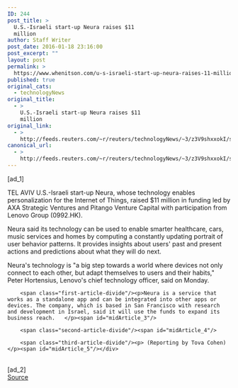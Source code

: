 ```yaml
---
ID: 244
post_title: >
  U.S.-Israeli start-up Neura raises $11
  million
author: Staff Writer
post_date: 2016-01-18 23:16:00
post_excerpt: ""
layout: post
permalink: >
  https://www.whenitson.com/u-s-israeli-start-up-neura-raises-11-million/
published: true
original_cats:
  - technologyNews
original_title:
  - >
    U.S.-Israeli start-up Neura raises $11
    million
original_link:
  - >
    http://feeds.reuters.com/~r/reuters/technologyNews/~3/z3V9shxxokI/story01.htm
canonical_url:
  - >
    http://feeds.reuters.com/~r/reuters/technologyNews/~3/z3V9shxxokI/story01.htm
---
```

 [ad_1]
<br><div id="articleText">
<span id="midArticle_start"/>

<span class="focusParagraph" readability="6"><p><span class="articleLocation">TEL AVIV</span> U.S.-Israeli start-up Neura, whose technology enables personalization for the Internet of Things, raised $11 million in funding led by AXA Strategic Ventures and Pitango Venture Capital with participation from Lenovo Group (<span id="symbol_0992.HK_0">0992.HK</span>).</p></span><span id="midArticle_0"/><p>Neura said its technology can be used to enable smarter healthcare, cars, music services and homes by computing a constantly updating portrait of user behavior patterns. It provides insights about users' past and present actions and predictions about what they will do next.</p><span id="midArticle_1"/><p>Neura's technology is "a big step towards a world where devices not only connect to each other, but adapt themselves to users and their habits," Peter Hortensius, Lenovo's chief technology officer, said on Monday.</p><span id="midArticle_2"/>
        
        <span class="first-article-divide"/><p>Neura is a service that works as a standalone app and can be integrated into other apps or devices. The company, which is based in San Francisco with research and development in Israel, said it will use the funds to expand its business reach.   </p><span id="midArticle_3"/>
        
        <span class="second-article-divide"/><span id="midArticle_4"/>
        
        <span class="third-article-divide"/><p> (Reporting by Tova Cohen)</p><span id="midArticle_5"/></div>
<br>[ad_2]
<br><a href="http://feeds.reuters.com/~r/reuters/technologyNews/~3/z3V9shxxokI/story01.htm">Source </a>